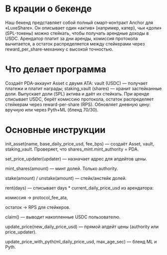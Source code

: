 # В крации о бекенде 
Наш бекенд представляет собой полный смарт-контракт Anchor для  «LuxeShare». Он описывает один «актив» (например, катер), чьи «доли» (SPL-токены) можно стейкать, чтобы получать арендные доходы в USDC. Арендатор платит за дни аренды, комиссия протокола вычитается, а остаток распределяется между стейкерами через reward_per_share-механику с высокой точностью.

# Что делает программа

Создаёт PDA-аккаунт Asset с двумя ATA:
vault (USDC) — получает платежи и платит награды;
staking_vault (shares) — хранит застейканные доли.
Выпускает доли (SPL) актива и даёт их стейкать.
При аренде списывает USDC, берёт комиссию протокола, остаток распределяет стейкерам через reward-per-share (RPS).
Обновляет дневную цену: вручную или через Pyth+ML (бленд 70/30).


# Основные инструкции

init_asset(name, base_daily_price_usd, fee_bps) — создаёт Asset, vault, staking_vault. Проверяет, что shares_mint.mint_authority = PDA.

set_price_updater(updater) — назначает адрес для апдейтов цены.

mint_shares(amount) — минт долей. Только authority.

stake(amount) / unstake(amount) — стейк/анстейк долей.

rent(days) — списывает days * current_daily_price_usd из арендатора:

комиссия → protocol_fee_ata,

остаток → RPS для стейкеров.

claim() — выводит накопленные USDC пользователю.

update_price(new_daily_price_usd) — прямой апдейт цены (authority или price_updater).

update_price_with_pyth(ml_daily_price_usd, max_age_sec) — бленд ML и Pyth.

